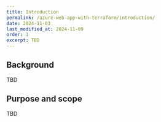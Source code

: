 ```yaml
---
title: Introduction
permalink: /azure-web-app-with-terraform/introduction/
date: 2024-11-03
last_modified_at: 2024-11-09
order: 1
excerpt: TBD
---
```


## Background

TBD

## Purpose and scope

TBD
